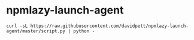 # npmlazy-launch-agent

```
curl -sL https://raw.githubusercontent.com/davidpett/npmlazy-launch-agent/master/script.py | python -
```
